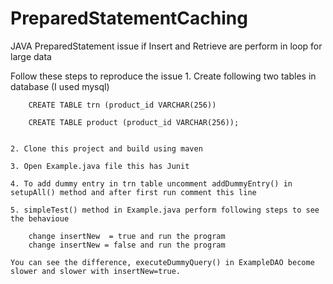 # PreparedStatementCaching
JAVA PreparedStatement issue if Insert and Retrieve are perform in loop for large data

Follow these steps to reproduce the issue
	1. Create following two tables in database (I used mysql)
	
		CREATE TABLE trn (product_id VARCHAR(256))
		
		CREATE TABLE product (product_id VARCHAR(256));

		
	2. Clone this project and build using maven
	
	3. Open Example.java file this has Junit
	
	4. To add dummy entry in trn table uncomment addDummyEntry() in setupAll() method and after first run comment this line
	
	5. simpleTest() method in Example.java perform following steps to see the behavioue
		
		change insertNew  = true and run the program
		change insertNew = false and run the program
		
	You can see the difference, executeDummyQuery() in ExampleDAO become slower and slower with insertNew=true.
	
		